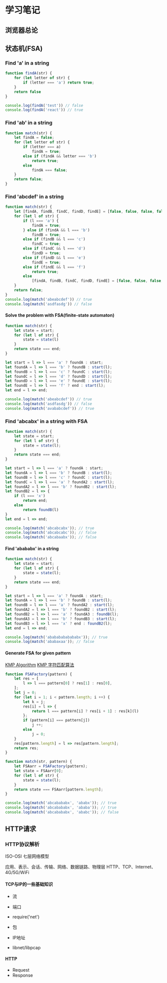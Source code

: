# 学习笔记

## 浏览器总论

## 状态机(FSA)

### Find 'a' in a string

```js
function findA(str) {
    for (let letter of str) {
        if (letter === 'a') return true;
    }
    return false
}

console.log(findA('test')) // false
console.log(findA('react')) // true
```

### Find 'ab' in a string

```js
function match(str) {
    let findA = false;
    for (let letter of str) {
        if (letter === a)
            findA = true;
        else if (findA && letter === 'b')
            return true;
        else 
            findA === false;
    }
    return false;
}
```

### Find 'abcdef' in a string

```js
function match(str) {
    let [findA, findB, findC, findD, findE] = [false, false, false, false, false];
    for (let l of str) {
        if (l === 'a') {
            findA = true;
        } else if (findA && l === 'b')
            findB = true;
        else if (findB && l === 'c')
            findC = true;
        else if (findC && l === 'd')
            findD = true;
        else if (findD && l === 'e')
            findE = true;
        else if (findE && l === 'f')
            return true;
        else
            [findA, findB, findC, findD, findE] = [false, false, false, false, false];
    }
    return false;
}
console.log(match('abeabcdef')) // true
console.log(match('asdfasdg')) // false
```

#### Solve the problem with FSA(finite-state automaton)
```js
function match(str) {
    let state = start;
    for (let l of str) {
        state = state(l)
    }
    return state === end;
}

let start = l => l === 'a' ? foundA : start;
let foundA = l => l === 'b' ? foundB : start(l);
let foundB = l => l === 'c' ? foundC : start(l);
let foundC = l => l === 'd' ? foundD : start(l);
let foundD = l => l === 'e' ? foundE : start(l);
let foundE = l => l === 'f' ? end : start(l);
let end = l => end;

console.log(match('abeabcdef')) // true
console.log(match('asdfasdg')) // false
console.log(match('avababcdef')) // true
```
### Find 'abcabx' in a string with FSA

```js
function match(str) {
    let state = start;
    for (let l of str) {
        state = state(l);
    }
    return state === end;
}

let start = l => l === 'a' ? foundA : start;
let foundA = l => l === 'b' ? foundB : start(l);
let foundB = l => l === 'c' ? foundC : start(l);
let foundC = l => l === 'a' ? foundA2 : start(l);
let foundA2 = l => l === 'b' ? foundB2 : start(l);
let foundB2 = l => {
    if (l === 'x')
        return end;
    else
        return foundB(l)
}
let end = l => end;

console.log(match('abcabcabx')); // true
console.log(match('abcabcabc')); // false
console.log(match('abcabaabx')); // false
```

#### Find 'abababx' in a string

```js
function match(str) {
    let state = start;
    for (let l of str) {
        state = state(l);
    }
    return state === end;
}

let start = l => l === 'a' ? foundA : start;
let foundA = l => l === 'b' ? foundB : start(l);
let foundB = l => l === 'a' ? foundA2 : start(l);
let foundA2 = l => l === 'b' ? foundB2 : start(l);
let foundB2 = l => l === 'a' ? foundA3 : foundB(l);
let foundA3 = l => l === 'b' ? foundB3 : start(l);
let foundB3 = l => l === 'x' ? end : foundB2(l);
let end = l => end;

console.log(match('abababababababx')); // true
console.log(match('ababaxaa')); // false
```

#### Generate FSA for given pattern

[KMP Algorithm](https://en.wikipedia.org/wiki/Knuth%E2%80%93Morris%E2%80%93Pratt_algorithm)
[KMP 字符匹配算法](https://baike.baidu.com/item/kmp%E7%AE%97%E6%B3%95/10951804?fr=aladdin)

```js
function FSAFactory(pattern) {
    let res = [
        l => l === pattern[0] ? res[1] : res[0],
    ];
    let j = 0;
    for (let i = 1; i < pattern.length; i ++) {
        let k = j;
        res[i] = l => {
            return l === pattern[i] ? res[i + 1] : res[k](l)
        };
        if (pattern[i] === pattern[j])
            j ++;
        else
            j = 0;
    }
    res[pattern.length] = l => res[pattern.length];
    return res;
}

function match(str, pattern) {
    let FSAarr = FSAFactory(pattern);
    let state = FSAarr[0];
    for (let l of str) {
        state = state(l);
    }
    return state === FSAarr[pattern.length];
}

console.log(match('abcabababx', 'ababx')); // true
console.log(match('abcabababx', 'ababa')); // true
console.log(match('abcabababx', 'ababc')); // false
```

## HTTP请求

### HTTP协议解析

ISO-OSI 七层网络模型

应用、表示、会话、传输、网络、数据链路、物理层
HTTP、TCP、Internet、4G/5G/WiFi

#### TCP与IP的一些基础知识

- 流
- 端口
- require('net')

- 包
- IP地址
- libnet/libpcap

#### HTTP

- Request
- Response


